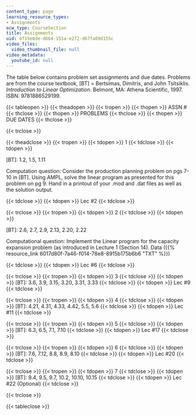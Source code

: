```yaml
---
content_type: page
learning_resource_types:
- Assignments
ocw_type: CourseSection
title: Assignments
uid: 4f15e8de-d664-151a-e2f2-d67fa69d155c
video_files:
  video_thumbnail_file: null
video_metadata:
  youtube_id: null
---
```


The table below contains problem set assignments and due dates. Problems are from the course textbook, \[BT\] = Bertsimas, Dimitris, and John Tsitsiklis. _Introduction to Linear Optimization_. Belmont, MA: Athena Scientific, 1997. ISBN: 9781886529199.

{{< tableopen >}}
{{< theadopen >}}
{{< tropen >}}
{{< thopen >}}
ASSN #
{{< thclose >}}
{{< thopen >}}
PROBLEMS
{{< thclose >}}
{{< thopen >}}
DUE DATES
{{< thclose >}}

{{< trclose >}}

{{< theadclose >}}
{{< tropen >}}
{{< tdopen >}}
1
{{< tdclose >}}
{{< tdopen >}}


\[BT\]: 1.2, 1.5, 1.11

Computation question: Consider the production planning problem on pgs 7-10 in \[BT\]. Using AMPL, solve the linear program as presented for this problem on pg 9. Hand in a printout of your .mod and .dat files as well as the solution output.


{{< tdclose >}}
{{< tdopen >}}
Lec #2
{{< tdclose >}}

{{< trclose >}}
{{< tropen >}}
{{< tdopen >}}
2
{{< tdclose >}}
{{< tdopen >}}


\[BT\]: 2.6, 2.7, 2.9, 2.13, 2.20, 2.22

Computational question: Implement the Linear program for the capacity expansion problem (as introduced in Lecture 1 (Section 14). Data ({{% resource_link 6017d80f-7a46-f014-78e8-8915b175b6b6 "TXT" %}})


{{< tdclose >}}
{{< tdopen >}}
Lec #6
{{< tdclose >}}

{{< trclose >}}
{{< tropen >}}
{{< tdopen >}}
3
{{< tdclose >}}
{{< tdopen >}}
\[BT\]: 3.6, 3.9, 3.15, 3.20, 3.31, 3.33
{{< tdclose >}}
{{< tdopen >}}
Lec #9
{{< tdclose >}}

{{< trclose >}}
{{< tropen >}}
{{< tdopen >}}
4
{{< tdclose >}}
{{< tdopen >}}
\[BT\]: 4.21, 4.31, 4.33, 4.42, 5.5, 5.6
{{< tdclose >}}
{{< tdopen >}}
Lec #11
{{< tdclose >}}

{{< trclose >}}
{{< tropen >}}
{{< tdopen >}}
5
{{< tdclose >}}
{{< tdopen >}}
\[BT\]: 6.3, 6.5, 7.1, 7.10
{{< tdclose >}}
{{< tdopen >}}
Lec #17
{{< tdclose >}}

{{< trclose >}}
{{< tropen >}}
{{< tdopen >}}
6
{{< tdclose >}}
{{< tdopen >}}
\[BT\]: 7.6, 7.12, 8.8, 8.9, 8.10
{{< tdclose >}}
{{< tdopen >}}
Lec #20
{{< tdclose >}}

{{< trclose >}}
{{< tropen >}}
{{< tdopen >}}
7
{{< tdclose >}}
{{< tdopen >}}
\[BT\]: 9.4, 9.5, 9.7, 10.2, 10.10, 10.15
{{< tdclose >}}
{{< tdopen >}}
Lec #22 (Optional)
{{< tdclose >}}

{{< trclose >}}

{{< tableclose >}}